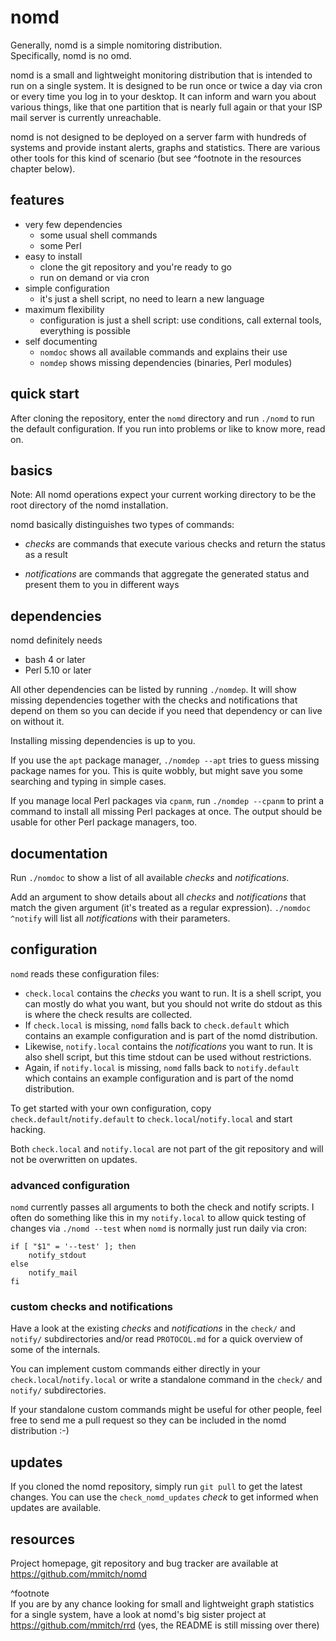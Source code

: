 nomd
====

Generally, nomd is a simple nomitoring distribution.  
Specifically, nomd is no omd.

nomd is a small and lightweight monitoring distribution that is
intended to run on a single system.  It is designed to be run once or
twice a day via cron or every time you log in to your desktop.  It can
inform and warn you about various things, like that one partition that
is nearly full again or that your ISP mail server is currently
unreachable.

nomd is not designed to be deployed on a server farm with hundreds of
systems and provide instant alerts, graphs and statistics.  There are
various other tools for this kind of scenario (but see ^footnote in
the resources chapter below).

features
--------

* very few dependencies
  - some usual shell commands
  - some Perl
* easy to install
  - clone the git repository and you're ready to go
  - run on demand or via cron
* simple configuration
  - it's just a shell script, no need to learn a new language
* maximum flexibility
  - configuration is just a shell script: use conditions, call
	external tools, everything is possible
* self documenting
  - `nomdoc` shows all available commands and explains their use
  - `nomdep` shows missing dependencies (binaries, Perl modules)

quick start
-----------

After cloning the repository, enter the `nomd` directory and run
`./nomd` to run the default configuration.  If you run into problems
or like to know more, read on.

basics
------

Note: All nomd operations expect your current working directory to be
the root directory of the nomd installation.

nomd basically distinguishes two types of commands:

* *checks* are commands that execute various checks and return the
  status as a result

* *notifications* are commands that aggregate the generated status and
present them to you in different ways

dependencies
------------

nomd definitely needs

* bash 4 or later
* Perl 5.10 or later

All other dependencies can be listed by running `./nomdep`.  It will
show missing dependencies together with the checks and notifications
that depend on them so you can decide if you need that dependency or
can live on without it.

Installing missing dependencies is up to you.

If you use the `apt` package manager, `./nomdep --apt` tries to guess
missing package names for you.  This is quite wobbly, but might save
you some searching and typing in simple cases.

If you manage local Perl packages via `cpanm`, run `./nomdep --cpanm`
to print a command to install all missing Perl packages at once.  The
output should be usable for other Perl package managers, too.

documentation
-------------

Run `./nomdoc` to show a list of all available *checks* and
*notifications*.

Add an argument to show details about all *checks* and *notifications*
that match the given argument (it's treated as a regular expression).
`./nomdoc ^notify` will list all *notifications* with their
parameters.

configuration
-------------

`nomd` reads these configuration files:

* `check.local` contains the *checks* you want to run.  It is a shell
  script, you can mostly do what you want, but you should not write do
  stdout as this is where the check results are collected.
* If `check.local` is missing, `nomd` falls back to `check.default`
  which contains an example configuration and is part of the nomd
  distribution.
* Likewise, `notify.local` contains the *notifications* you want to
  run.  It is also shell script, but this time stdout can be used
  without restrictions.
* Again, if `notify.local` is missing, `nomd` falls back to
  `notify.default` which contains an example configuration and is part
  of the nomd distribution.

To get started with your own configuration, copy
`check.default`/`notify.default` to `check.local`/`notify.local` and
start hacking.

Both `check.local` and `notify.local` are not part of the git
repository and will not be overwritten on updates.

### advanced configuration

`nomd` currently passes all arguments to both the check and notify
scripts.  I often do something like this in my `notify.local` to allow
quick testing of changes via `./nomd --test` when `nomd` is normally
just run daily via cron:

```shell
if [ "$1" = '--test' ]; then
    notify_stdout
else
    notify_mail
fi
```

### custom checks and notifications

Have a look at the existing *checks* and *notifications* in the
`check/` and `notify/` subdirectories and/or read `PROTOCOL.md` for a
quick overview of some of the internals.

You can implement custom commands either directly in your
`check.local`/`notify.local` or write a standalone command in the
`check/` and `notify/` subdirectories.

If your standalone custom commands might be useful for other people,
feel free to send me a pull request so they can be included in the
nomd distribution :-)

updates
-------

If you cloned the nomd repository, simply run `git pull` to get the
latest changes.  You can use the `check_nomd_updates` *check* to get
informed when updates are available.

resources
---------

Project homepage, git repository and bug tracker are available at
https://github.com/mmitch/nomd

^footnote  
If you are by any chance looking for small and lightweight graph
statistics for a single system, have a look at nomd's big sister
project at https://github.com/mmitch/rrd (yes, the README is still
missing over there)
